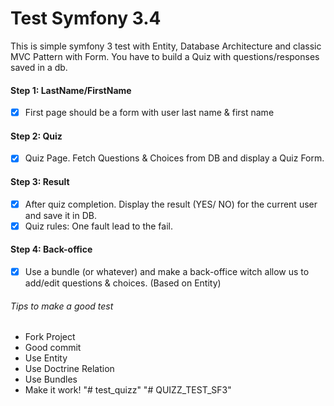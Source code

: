 # Test Symfony 3.4 #

This is simple symfony 3 test with Entity, Database Architecture and classic MVC Pattern with Form. 
You have to build a Quiz with questions/responses saved in a db.

#### Step 1: LastName/FirstName ####

- [x] First page should be a form with user last name & first name

#### Step 2: Quiz ####

- [x] Quiz Page. Fetch Questions & Choices from DB and display a Quiz Form.

#### Step 3: Result ####

- [x] After quiz completion. Display the result (YES/ NO) for the current user and save it in DB. 
- [x] Quiz rules: One fault lead to the fail.

#### Step 4: Back-office ####

- [x] Use a bundle (or whatever) and make a back-office witch allow us to add/edit questions & choices. (Based on Entity)



###### Tips to make a good test ######

* Fork Project
* Good commit
* Use Entity
* Use Doctrine Relation
* Use Bundles
* Make it work!
"# test_quizz" 
"# QUIZZ_TEST_SF3" 
